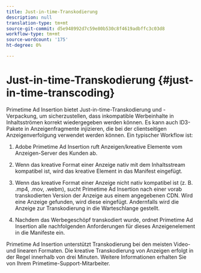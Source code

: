 ```yaml
---
title: Just-in-time-Transkodierung
description: null
translation-type: tm+mt
source-git-commit: d5e948992d7c59e80b530c8f4619adbffc3c03d8
workflow-type: tm+mt
source-wordcount: '175'
ht-degree: 0%

---
```



# Just-in-time-Transkodierung {#just-in-time-transcoding}

Primetime Ad Insertion bietet Just-in-time-Transkodierung und -Verpackung, um sicherzustellen, dass inkompatible Werbeinhalte in Inhaltsströmen korrekt wiedergegeben werden können. Es kann auch ID3-Pakete in Anzeigenfragmente injizieren, die bei der clientseitigen Anzeigenverfolgung verwendet werden können.
Ein typischer Workflow ist:

1. Adobe Primetime Ad Insertion ruft Anzeigen/kreative Elemente vom Anzeigen-Server des Kunden ab.

1. Wenn das kreative Format einer Anzeige nativ mit dem Inhaltsstream kompatibel ist, wird das kreative Element in das Manifest eingefügt.

1. Wenn das kreative Format einer Anzeige nicht nativ kompatibel ist (z. B. .mp4, .mov, .webm), sucht Primetime Ad Insertion nach einer vorab transkodierten Version der Anzeige aus einem angegebenen CDN. Wird eine Anzeige gefunden, wird diese eingefügt. Andernfalls wird die Anzeige zur Transkodierung in die Warteschlange gestellt.

1. Nachdem das Werbegeschöpf transkodiert wurde, ordnet Primetime Ad Insertion alle nachfolgenden Anforderungen für dieses Anzeigenelement in die Manifeste ein.

Primetime Ad Insertion unterstützt Transkodierung bei den meisten Video- und linearen Formaten. Die kreative Transkodierung von Anzeigen erfolgt in der Regel innerhalb von drei Minuten. Weitere Informationen erhalten Sie von Ihrem Primetime-Support-Mitarbeiter.

